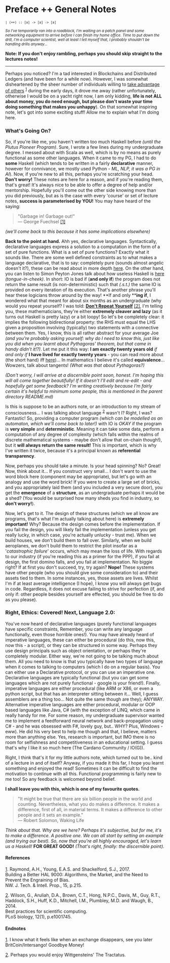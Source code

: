 # Preface ++ General Notes

<small><code>| (++) :: [a] -> [a] -> [a]</code></small>

<small>*So I've temporarily ran into a roadblock, I'm waiting on a patch panel and some networking equipment to arrive before I can finish my home office. Time to put down the drill, I'm a computer scientist, well at least I tell myself that, I probably shouldn't be handling drills anyway...*</small>

**Note: If you don't enjoy rambling, perhaps you should skip straight to the lectures notes!**

<hr />

Perhaps you noticed? I'm a tad interested in Blockchains and Distributed Ledgers (and have been for a while now). However, I was somewhat disheartened by the sheer number of individuals willing to [take advantage of others](https://youtu.be/Y6vHVINBi0s) <sup><a href="#1">1</a></sup> during the early days, it drove me away (rather unfortunately, otherwise I would be on a yacht right now, I am only kidding, **life is not ALL about money, you do need enough, but please don't waste your time doing something that makes you unhappy**). On that somewhat inspiring note, let's got into some exciting stuff! Allow me to explain what I'm doing here.

### What's Going On?

So, if you're like me, you haven't written too much Haskell before *(until the Plutus Pioneer Program)*. Sure, I wrote a few lines during my undergraduate degree. I messed about with Scala as well, which is by no means as purely functional as some other languages. When it came to my PG, I had to do **some** Haskell (which tends to be written in a fairly **declarative** manner, however for connivance, we mostly used Python *- ML, NLP, it was a PG in AI*). Now, if you're new to all this, perhaps you're scratching your head. **Don't worry!** These notes are here for a reason, and if you're reading them, that's great! It's always nice to be able to offer a degree of help and/or mentorship. Hopefully you'll come out the other side knowing more than you did previously, but as is the case with every 'course' or set of lecture notes, **success is parameterised by YOU!** You may have heard of the saying:

> "Garbage in! Garbage out!" <br />
> — George Fuechsel [[1]](#1)

*(we'll come back to this because it has some implications elsewhere)*

**Back to the point at hand.** Ahh yes, declarative languages. Syntactically, declarative languages express a solution to a computation in the form of a set of pure functions. What is a set of pure functions? Exactly what it sounds like. There are some well defined constraints as to what makes a language declarative, that is to say: completely pure (sounds almost angelic doesn't it?), these can be read about in more depth [here](). On the other hand, you can listen to Simon Peyton Jones talk about how useless Haskell is [here](https://youtu.be/iSmkqocn0oQ) *(tongue-in-cheek)*. In short: IO is bad if (**and only if**) the program does not return the same result (is non-deterministic) such that *(.s.t.)* the same IO is provided on every iteration of its execution. That's another phrase you'll hear these logicians throw around by the way! **If and only ****ing if**, I wondered what that meant for about six months as an undergraduate (why would you repeat yourself? I was told: [**Don't Repeat Yourself**](https://journals.plos.org/plosbiology/article/info:doi/10.1371/journal.pbio.1001745) [[2]](#2), I'm telling you, these mathematicians, they're either **extremely cleaver and lazy** (as it turns out Haskell is pretty lazy) or a bit loopy! So let's be completely clear: it implies the following bidirectional property: the RHS must equal the LHS given a proposition involving (typically) two statements with a connective between them. Yes, I know, this is all rather abstract for your average Joe *(and you're probably asking yourself: why do I need to know this, just like you did when you learnt about Pythagoras' theorem, but that came in handy didn't it!?)*. Let me put it this way: **I am exactly twenty years old** *if and only if* **I have lived for exactly twenty years** - you can read more about (the short hand) iff [here](https://math.stackexchange.com/questions/68293/what-is-the-difference-between-only-if-and-iff))... In mathematics I believe it's called **equivalence**... Wowzers, talk about tangents! *(What was that about Pythagoras?)*

*(Don't worry, I will arrive at a discernible point soon, honest. I'm hoping this will all come together beautifully! If it doesn't I'll edit and re-edit - and hopefully get some feedback? I'm writing creatively because I'm fairly certain it's helpful to minimum some people, this is mentioned in the parent directory README.md)*

Is this is suppose to be an authors note, or an introduction to my stream of consciousness... I was talking about language <sup><a href="#2">2</a></sup> wasn't I? Right, I was? Fantastic! So, providing a computer program *(which can be modelled as an automaton, which we'll come back to later!)* with IO is *OKAY* if the program is **very simple** and **deterministic**. Meaning it can take some data, perform a computation of any degree of complexity (which falls within the realms of discrete mathematical systems - maybe don't allow that on-chain though!), but it **will always return the same result!** This is important, which is why I've written it twice, because it's a principal known as **referential transparency**.

Now, perhaps you should take a minute. Is your head spinning? No? Great! Now, think about it... If you construct very small... I don't want to use the word block here (component may be appropriate), but let's go with an analogy and use the word brick! If you were to create a large set of bricks, and you appropriately laid them (and you included a very secure door), you get the **emergence** of a **structure**, as an undergraduate perhaps it would be a shed? (You would be surprised how many sheds you find in industry, so **don't worry!**).

Now, let's get to it. The design of these structures (which we all know are programs, that's what I'm actually talking about here) is **extremely important!** Why? Because the design comes before the implementation. If you fail the design, you will likely fail the implementation (unless you get really lucky, in which case, you're actually unlucky - trust me). When we build houses, we don't build them to fall over. Similarly, when we build aeroplanes, we don't build them to restrict the pilot insofar as a '*catastrophic failure*' occurs, which may mean the loss of life. With regards to our industry (if you're reading this as a primer for the PPP), if you fail at design, the first domino falls, and you fail at implementation. No biggie right? If at first you don't succeed, try, try again? **Nope!** These systems have other people (who you should give some consideration to) and their assets tied to them. In some instances, yes, those assets are lives. Whilst I'm if at least average intelligence (I hope), I know you will always get bugs in code. Regardless, it does not excuse failing to strive for perfection (if, and only if: other people besides yourself are effected, you should be free to do as you please).

### Right, Ethics: Covered! Next, Language 2.0:

You've now heard of declarative languages (purely functional languages have specific constraints, Remember, you can write any language functionally, even those horrible ones!). You may have already heard of imperative languages, these can either be procedural (do this, now this, now this - a script), or they can be structured in some way. Perhaps they use design principals such as object orientation, or perhaps they're completely modular. Either way, we're not going to be talking much about them. All you need to know is that you typically have two types of language when it comes to talking to computers (which I do on a regular basis). You can either use a Declarative protocol, or you can use an imperative one. Declarative languages are typically functional (but you can get some languages which are not purely functional - google is your friend!). Finally, imperative languages are either procedural (like ARM or X86, or even a python script, but that has an interpreter sitting between it... Well, I guess assemblers are a thing too... Not quite the same though are they); ANYWAY. Alternative imperative languages are either procedural, modular or OOP based languages like Java, C# (with the exception of LINQ, which came in really handy for me. For some reason, my undergraduate supervisor wanted me to implement a feedforward neural network and back-propagation using C# - and he was obsessed with F#, lovely guy, but.. WHY? Plus, Windows - eww). He did his very best to help me though and that, I believe, matters more than anything else. Yes, research is important, but IMO there is no room for selfishness and competitiveness in an educational setting. I guess that's why I like it so much here (The Cardano Community / IO(G)).

Right, I think that's it for my little authors note, which turned out to be.. kind of a lecture in and of itself? Anyway, if you made it this far, I hope you learnt something and enjoyed the read! Sometimes it can be difficult to find the motivation to continue with all this. Functional programming is fairly new to me too! So any feedback is welcomed beyond belief. 

**I shall leave you with this, which is one of my favourite quotes.**

> "It might be true that there are six billion people in the world and counting. Nevertheless, what you do makes a difference. It makes a difference, first of all, in material terms. It makes a difference to other people and it sets an example." <br />
> ― Robert Solomon, Waking Life

*Think about that. Why are we here? Perhaps it's subjective, but for me, it's to make a difference. A positive one. We can all start by setting an example (and trying our best). So, now that you're all highly encouraged, let's learn us a Haskell!* **FOR GREAT GOOD!** *(That's right, finally: the discernible point).*

#### References

<a href="#1" id="1">1</a>. Raymond, A.H., Young, E.A.S. and Shackelford, S.J., 2017. <br />
Building a Better HAL 9000: Algorithms, the Market, and the Need to Prevent the Engraining of Bias. <br />
NW. J. Tech. & Intell. Prop., 15, p.215.

<a href="#2" id="2">2</a>. Wilson, G., Aruliah, D.A., Brown, C.T., Hong, N.P.C., Davis, M., Guy, R.T., Haddock, S.H., Huff, K.D., Mitchell, I.M., Plumbley, M.D. and Waugh, B., 2014. <br />
Best practices for scientific computing. <br />
PLoS biology, 12(1), p.e1001745.


#### Endnotes

<a href="#1" id="1">1</a>. I know what it feels like when an exchange disappears, see you later BritCoin/Intersango! Goodbye Money!

<a href="#2" id="2">2</a>. Perhaps you would enjoy Wittgensteins' The Tractatus.